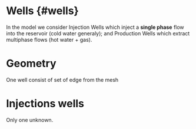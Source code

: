 Wells    {#wells} 
===========================

In the model we consider Injection Wells which 
inject a <b>single phase</b> flow into the 
reservoir (cold water generaly);
and Production Wells which extract multiphase flows 
(hot water + gas).

# Geometry

One well consist of set of edge from the mesh 

# Injections wells

Only one unknown.



